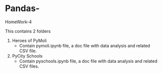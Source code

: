 # Pandas-
HomeWork-4

This contains 2 folders 
1. Heroes of PyMoli
   - Contain pymoli.ipynb file, a doc file with data analysis and related CSV file.
2. PyCity Schools
   - Contain pyschools.ipynb file, a doc file with data analysis and related CSV files.

